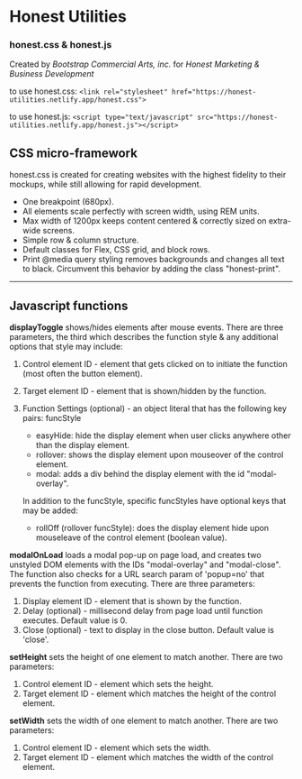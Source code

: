 # Honest Utilities
### honest.css & honest.js
Created by *Bootstrap Commercial Arts, inc.* for *Honest Marketing & Business Development*

to use honest.css: `<link rel="stylesheet" href="https://honest-utilities.netlify.app/honest.css">`

to use honest.js: `<script type="text/javascript" src="https://honest-utilities.netlify.app/honest.js"></script>`



## CSS micro-framework
honest.css is created for creating websites with the highest fidelity to their mockups, while still allowing for rapid development.
- One breakpoint (680px).
- All elements scale perfectly with screen width, using REM units.
- Max width of 1200px keeps content centered & correctly sized on extra-wide screens.
- Simple row & column structure.
- Default classes for Flex, CSS grid, and block rows.
- Print @media query styling removes backgrounds and changes all text to black. Circumvent this behavior by adding the class "honest-print".

---

## Javascript functions
**displayToggle** shows/hides elements after mouse events. There are three parameters, the third which describes the function style & any additional options that style may include:
1. Control element ID - element that gets clicked on to initiate the function (most often the button element).
2. Target element ID - element that is shown/hidden by the function.
3. Function Settings (optional) - an object literal that has the following key pairs:
    funcStyle
    - easyHide: hide the display element when user clicks anywhere other than the display element.
    - rollover: shows the display element upon mouseover of the control element.
    - modal: adds a div behind the display element with the id "modal-overlay".
    
    In addition to the funcStyle, specific funcStyles have optional keys that may be added:
    - rollOff (rollover funcStyle): does the display element hide upon mouseleave of the control element (boolean value).
    

**modalOnLoad** loads a modal pop-up on page load, and creates two unstyled DOM elements with the IDs "modal-overlay" and "modal-close". The function also checks for a URL search param of 'popup=no' that prevents the function from executing. There are three parameters:
1. Display element ID - element that is shown by the function.
2. Delay (optional) - millisecond delay from page load until function executes. Default value is 0.
3. Close (optional) - text to display in the close button. Default value is 'close'.


**setHeight** sets the height of one element to match another. There are two parameters:
1. Control element ID - element which sets the height.
2. Target element ID - element which matches the height of the control element.


**setWidth** sets the width of one element to match another. There are two parameters:
1. Control element ID - element which sets the width.
2. Target element ID - element which matches the width of the control element.

